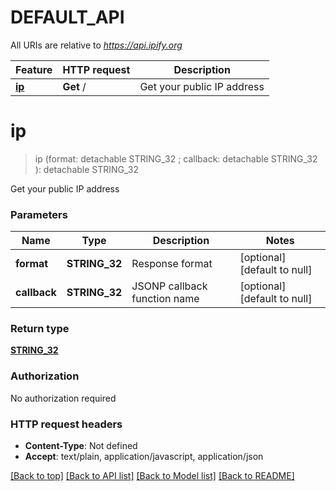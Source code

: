 # DEFAULT_API

All URIs are relative to *https://api.ipify.org*

Feature | HTTP request | Description
------------- | ------------- | -------------
[**ip**](DEFAULT_API.md#ip) | **Get** / | Get your public IP address


# **ip**
> ip (format:  detachable STRING_32 ; callback:  detachable STRING_32 ): detachable STRING_32


Get your public IP address


### Parameters

Name | Type | Description  | Notes
------------- | ------------- | ------------- | -------------
 **format** | **STRING_32**| Response format | [optional] [default to null]
 **callback** | **STRING_32**| JSONP callback function name | [optional] [default to null]

### Return type

[**STRING_32**](STRING_32.md)

### Authorization

No authorization required

### HTTP request headers

 - **Content-Type**: Not defined
 - **Accept**: text/plain, application/javascript, application/json

[[Back to top]](#) [[Back to API list]](../README.md#documentation-for-api-endpoints) [[Back to Model list]](../README.md#documentation-for-models) [[Back to README]](../README.md)

